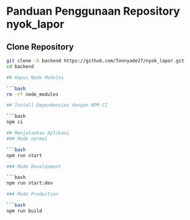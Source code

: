 # Panduan Penggunaan Repository nyok_lapor

## Clone Repository

```bash
git clone -b backend https://github.com/Tonnyade27/nyok_lapor.git
cd backend

## Hapus Node Modules

```bash
rm -rf node_modules

## Install Dependencies dengan NPM CI

```bash
npm ci

## Menjalankan Aplikasi
### Mode normal

```bash
npm run start

### Mode Development

```bash
npm run start:dev

### Mode Production

```bash
npm run build

